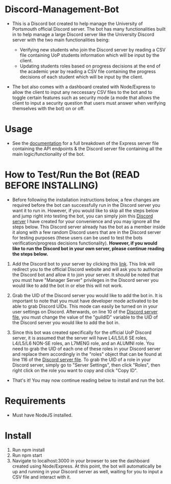 # Discord-Management-Bot

- This is a Discord bot created to help manage the University of Portsmouth official Discord server. The bot has many functionalities built in to help manage a large Discord server like the University Discord server with the two main functionalities being:

  - Verifying new students who join the Discord server by reading a CSV file containing UoP students information which will be input by the client.
  - Updating students roles based on progress decisions at the end of the academic year by reading a CSV file containing the progress decisions of each student which will be input by the client.

- The bot also comes with a dashboard created with Node/Express to allow the client to input any neccessary CSV files to the bot and to toggle certain features such as security mode (a mode that allows the client to input a security question that users must answer when verifying themselves with the bot) on or off.

# Usage

- See the [documentation](https://github.com/ak292/discord-management-bot/blob/main/DOCUMENTATION.md) for a full breakdown of the Express server file containing the API endpoints & the Discord server file containing all the main logic/functionality of the bot.

# How to Test/Run the Bot (READ BEFORE INSTALLING)

- Before following the installation instructions below, a few changes are required before the bot can successfully run in the Discord server you want it to run in. However, if you would like to skip all the steps below and jump right into testing the bot, you can simply join this [Discord server](https://discord.gg/kGdW5vbgWy) I have created for your convenience and you may ignore all the steps below. This Discord server already has the bot as a member inside it along with a few random Discord users that are in the Discord server for testing purposes (these users can be used to test the bots verification/progress decisions functionality). **However, if you would like to run the Discord bot in your own server, please continue reading the steps below.**

1. Add the Discord bot to your server by clicking this <a href="http://example.com/](https://discord.com/api/oauth2/authorize?client_id=1034879663111147570&permissions=8&scope=bot%20applications.commands" target="_blank">link</a>. This link will redirect you to the official Discord website and will ask you to authorize the Discord bot and allow it to join your server. It should be noted that you must have "Manager Server" privileges in the Discord server you would like to add the bot in or else this will not work.

2. Grab the UID of the Discord server you would like to add the bot in. It is important to note that you must have developer mode activated to be able to grab Discord UIDs. This mode can easily be turned on in your user settings on Discord. Afterwards, on line 10 of the [Discord server file](https://github.com/ak292/discord-management-bot/blob/main/discordServer.js), you must change the value of the "guildID" variable to the UID of the Discord server you would like to add the bot in.

3. Since this bot was created specifically for the official UoP Discord server, it is assumed that the server will have L4/L5/L6 SE roles, L4/L5/L6 NON-SE roles, an L7MENG role, and an ALUMNI role. You need to grab the UID of each one of these roles in your Discord server and replace them accordingly in the "roles" object that can be found at line 116 of the [Discord server file](https://github.com/ak292/discord-management-bot/blob/main/discordServer.js). To grab the UID of a role in your Discord server, simply go to "Server Settings", then click "Roles", then right click on the role you want to copy and click "Copy ID".

- That's it! You may now continue reading below to install and run the bot.

# Requirements

- Must have NodeJS installed.

# Install

1. Run npm install
2. Run npm start
3. Navigate to localhost:3000 in your browser to see the dashboard created using Node/Express. At this point, the bot will automatically be up and running in your Discord server as well, waiting for you to input a CSV file and interact with it.

